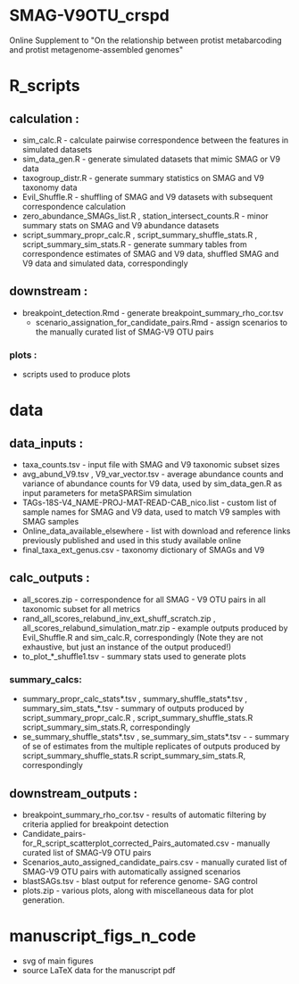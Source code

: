 # SMAG-V9OTU_crspd
Online Supplement to "On the relationship between protist metabarcoding and protist metagenome-assembled genomes"

# R_scripts

## calculation :
  + sim_calc.R - calculate pairwise correspondence between the features in simulated datasets
  + sim_data_gen.R - generate simulated datasets that mimic SMAG or V9 data
  + taxogroup_distr.R - generate summary statistics on SMAG and V9 taxonomy data
  + Evil_Shuffle.R - shuffling of SMAG and V9 datasets with subsequent correspondence calculation
  + zero_abundance_SMAGs_list.R , station_intersect_counts.R - minor summary stats on SMAG and V9 abundance datasets
  + script_summary_propr_calc.R , script_summary_shuffle_stats.R , script_summary_sim_stats.R - generate summary tables from correspondence estimates of SMAG and V9 data, shuffled SMAG and V9 data and simulated data, correspondingly

## downstream : 
  + breakpoint_detection.Rmd - generate breakpoint_summary_rho_cor.tsv
	+ scenario_assignation_for_candidate_pairs.Rmd - assign scenarios to the manually curated list of SMAG-V9 OTU pairs

### 	 plots : 
 + 	 scripts used to produce plots
		 
# data
## data_inputs :
 + taxa_counts.tsv - input file with SMAG and V9 taxonomic subset sizes
 + avg_abund_V9.tsv , V9_var_vector.tsv - average abundance counts and variance of abundance counts for V9 data, used by sim_data_gen.R as input parameters for metaSPARSim simulation
 + TAGs-18S-V4_NAME-PROJ-MAT-READ-CAB_nico.list - custom list of sample names for SMAG and V9 data, used to match V9 samples with SMAG samples
 + Online_data_available_elsewhere - list with download and reference links previously published and used in this study available online 
 + final_taxa_ext_genus.csv - taxonomy dictionary of SMAGs and V9

## calc_outputs :
 + all_scores.zip - correspondence for all SMAG - V9 OTU pairs in all taxonomic subset for all metrics
 + rand_all_scores_relabund_inv_ext_shuff_scratch.zip , all_scores_relabund_simulation_matr.zip - example outputs produced by Evil_Shuffle.R and sim_calc.R, correspondingly (Note they are not exhaustive, but just an instance of the output produced!)
 + to_plot_\*_shuffle1.tsv - summary stats used to generate plots
###  summary_calcs: 
 +   summary_propr_calc_stats\*.tsv , summary_shuffle_stats\*.tsv , summary_sim_stats_\*.tsv - summary of outputs produced by script_summary_propr_calc.R , script_summary_shuffle_stats.R script_summary_sim_stats.R, correspondingly
 +   se_summary_shuffle_stats\*.tsv , se_summary_sim_stats\*.tsv - - summary of se of estimates from the multiple replicates of outputs produced by script_summary_shuffle_stats.R script_summary_sim_stats.R, correspondingly
  
##  downstream_outputs :
 +  breakpoint_summary_rho_cor.tsv - results of automatic filtering by criteria applied for breakpoint detection
 + Candidate_pairs-for_R_script_scatterplot_corrected_Pairs_automated.csv - manually curated list of SMAG-V9 OTU pairs
 + Scenarios_auto_assigned_candidate_pairs.csv - manually curated list of SMAG-V9 OTU pairs with automatically assigned scenarios
 + blastSAGs.tsv - blast output for reference genome- SAG control
 + plots.zip - various plots, along with miscellaneous data for plot generation.

# manuscript_figs_n_code
 + svg of main figures
 + source LaTeX data for the manuscript pdf
 
   
  
